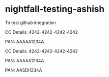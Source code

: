 # nightfall-testing-ashish
To test github integration

CC Details: 4242-4242-4242-4242

PAN: AAAAA1234A

CC Details: 4242-4242-4242-4242

PAN: AAAAA1234A

PAN: AASDI1234A
